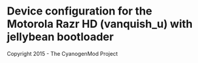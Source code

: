 Device configuration for the Motorola Razr HD (vanquish_u) with jellybean bootloader
===============================


Copyright 2015 - The CyanogenMod Project
